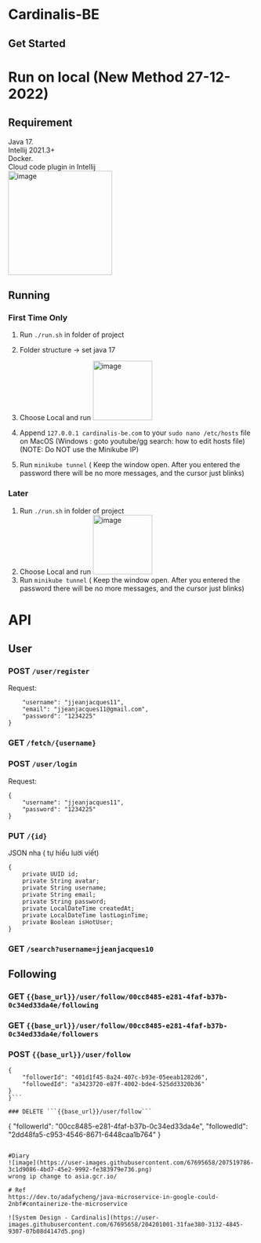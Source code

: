 # Cardinalis-BE
## Get Started



# Run on local (New Method 27-12-2022)      
## Requirement
Java 17.   
Intellij 2021.3+    
Docker.    
Cloud code plugin in Intellij     
<img width="212" alt="image" src="https://user-images.githubusercontent.com/67695658/209797868-73e07298-38f2-4ff8-abb2-b6b3587b2dc1.png">

## Running

### First Time Only
1. Run ```./run.sh``` in folder of project

2. Folder structure -> set java 17  

3. Choose Local and run  <img width="121" alt="image" src="https://user-images.githubusercontent.com/67695658/209936790-29aa12c0-bde1-4b1a-82ef-03c04efe12d3.png">

4. Append ```127.0.0.1 cardinalis-be.com``` to your ```sudo nano /etc/hosts``` file on MacOS (Windows : goto youtube/gg search: how to edit hosts file) (NOTE: Do NOT use the Minikube IP) 

5. Run ```minikube tunnel``` ( Keep the window open. After you entered the password there will be no more messages, and the cursor just blinks)   

### Later
1. Run ```./run.sh``` in folder of project
2. Choose Local and run  <img width="121" alt="image" src="https://user-images.githubusercontent.com/67695658/209936790-29aa12c0-bde1-4b1a-82ef-03c04efe12d3.png">
3.  Run ```minikube tunnel``` ( Keep the window open. After you entered the password there will be no more messages, and the cursor just blinks)   


# API
## User

### POST ```/user/register```
Request:
```{
    "username": "jjeanjacques11",
    "email": "jjeanjacques11@gmail.com",
    "password": "1234225"
}
```

### GET ```/fetch/{username}```

### POST ```/user/login```
Request:
```
{
    "username": "jjeanjacques11",
    "password": "1234225"
}
```

### PUT ```/{id}```
JSON nha ( tự hiểu lười viết) 
```
{
    private UUID id;
    private String avatar;
    private String username;
    private String email;
    private String password;
    private LocalDateTime createdAt;
    private LocalDateTime lastLoginTime;
    private Boolean isHotUser;
}
```
### GET ```/search?username=jjeanjacques10``` 

## Following

### GET ```{{base_url}}/user/follow/00cc8485-e281-4faf-b37b-0c34ed33da4e/following```

### GET ```{{base_url}}/user/follow/00cc8485-e281-4faf-b37b-0c34ed33da4e/followers```

### POST ```{{base_url}}/user/follow```
```{
{
    "followerId": "401d1f45-8a24-407c-b93e-05eeab1282d6",
    "followedId": "a3423720-e87f-4002-bde4-525dd3320b36"
}
}```

### DELETE ```{{base_url}}/user/follow```
```
{
    "followerId": "00cc8485-e281-4faf-b37b-0c34ed33da4e",
    "followedId": "2dd48fa5-c953-4546-8671-6448caa1b764"
}
```

#Diary
![image](https://user-images.githubusercontent.com/67695658/207519786-3c1d9086-4bd7-45e2-9992-fe383979e736.png)
wrong ip change to asia.gcr.io/

# Ref
https://dev.to/adafycheng/java-microservice-in-google-could-2nbf#containerize-the-microservice

![System Design - Cardinalis](https://user-images.githubusercontent.com/67695658/204201001-31fae380-3132-4845-9307-07b08d4147d5.png)

